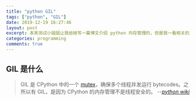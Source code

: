 ```yaml
---
title: "python GIL"
tags: ["python", "GIL"]
date: 2019-12-19 16:27:46
layout: post
excerpt: 本来测试小姐姐让我给她写一篇博文介绍 python 内存管理的，但是我一看相关的文档，想起我对 GIL 也一窍不通，所以先写关于 GIL 的文章吧。
categories: programming
comments: true
---
```


## GIL 是什么 ##

> GIL 是 CPython 中的一个 [mutex](https://www.webopedia.com/TERM/M/mutex.html)，确保多个线程并发运行 bytecodes。之所以有 GIL，是因为 CPython 的内存管理不是线程安全的。
> --<cite>[python wiki][1]</cite>




[1]: https://wiki.python.org/moin/GlobalInterpreterLock


